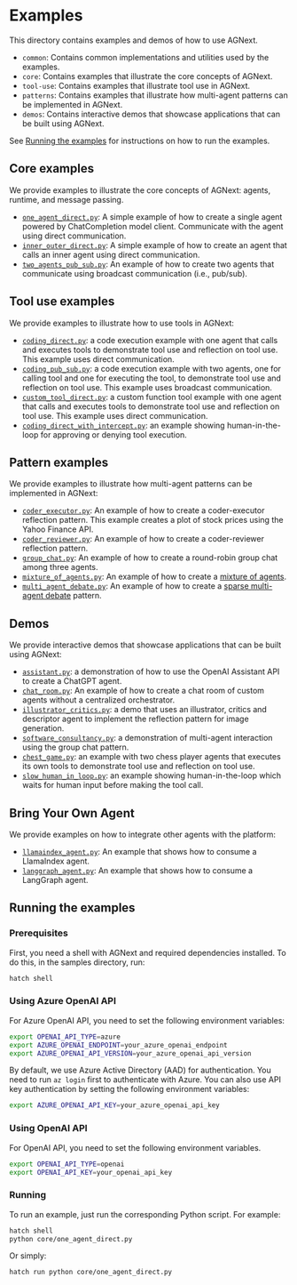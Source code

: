 # Examples

This directory contains examples and demos of how to use AGNext.

- `common`: Contains common implementations and utilities used by the examples.
- `core`: Contains examples that illustrate the core concepts of AGNext.
- `tool-use`: Contains examples that illustrate tool use in AGNext.
- `patterns`: Contains examples that illustrate how multi-agent patterns can be implemented in AGNext.
- `demos`: Contains interactive demos that showcase applications that can be built using AGNext.

See [Running the examples](#running-the-examples) for instructions on how to run the examples.

## Core examples

We provide examples to illustrate the core concepts of AGNext: agents, runtime, and message passing.

- [`one_agent_direct.py`](core/one_agent_direct.py): A simple example of how to create a single agent powered by ChatCompletion model client. Communicate with the agent using direct communication.
- [`inner_outer_direct.py`](core/inner_outer_direct.py): A simple example of how to create an agent that calls an inner agent using direct communication.
- [`two_agents_pub_sub.py`](core/two_agents_pub_sub.py): An example of how to create two agents that communicate using broadcast communication (i.e., pub/sub).

## Tool use examples

We provide examples to illustrate how to use tools in AGNext:

- [`coding_direct.py`](tool-use/coding_direct.py): a code execution example with one agent that calls and executes tools to demonstrate tool use and reflection on tool use. This example uses direct communication.
- [`coding_pub_sub.py`](tool-use/coding_pub_sub.py): a code execution example with two agents, one for calling tool and one for executing the tool, to demonstrate tool use and reflection on tool use. This example uses broadcast communication.
- [`custom_tool_direct.py`](tool-use/custom_tool_direct.py): a custom function tool example with one agent that calls and executes tools to demonstrate tool use and reflection on tool use. This example uses direct communication.
- [`coding_direct_with_intercept.py`](tool-use/coding_direct_with_intercept.py): an example showing human-in-the-loop for approving or denying tool execution.

## Pattern examples

We provide examples to illustrate how multi-agent patterns can be implemented in AGNext:

- [`coder_executor.py`](patterns/coder_executor.py): An example of how to create a coder-executor reflection pattern. This example creates a plot of stock prices using the Yahoo Finance API.
- [`coder_reviewer.py`](patterns/coder_reviewer.py): An example of how to create a coder-reviewer reflection pattern.
- [`group_chat.py`](patterns/group_chat.py): An example of how to create a round-robin group chat among three agents.
- [`mixture_of_agents.py`](patterns/mixture_of_agents.py): An example of how to create a [mixture of agents](https://github.com/togethercomputer/moa).
- [`multi_agent_debate.py`](patterns/multi_agent_debate.py): An example of how to create a [sparse multi-agent debate](https://arxiv.org/abs/2406.11776) pattern.

## Demos

We provide interactive demos that showcase applications that can be built using AGNext:

- [`assistant.py`](demos/assistant.py): a demonstration of how to use the OpenAI Assistant API to create
    a ChatGPT agent.
- [`chat_room.py`](demos/chat_room.py): An example of how to create a chat room of custom agents without
    a centralized orchestrator.
- [`illustrator_critics.py`](demos/illustrator_critics.py): a demo that uses an illustrator, critics and descriptor agent
    to implement the reflection pattern for image generation.
- [`software_consultancy.py`](demos/software_consultancy.py): a demonstration of multi-agent interaction using
    the group chat pattern.
- [`chest_game.py`](demos/chess_game.py): an example with two chess player agents that executes its own tools to demonstrate tool use and reflection on tool use.
- [`slow_human_in_loop.py`](demos/slow_human_in_loop.py): an example showing human-in-the-loop which waits for human input before making the tool call.

## Bring Your Own Agent

We provide examples on how to integrate other agents with the platform:

- [`llamaindex_agent.py`](byoa/llamaindex_agent.py): An example that shows how to consume a LlamaIndex agent.
- [`langgraph_agent.py`](byoa/langgraph_agent.py): An example that shows how to consume a LangGraph agent.

## Running the examples

### Prerequisites

First, you need a shell with AGNext and required dependencies installed.
To do this, in the samples directory, run:

```bash
hatch shell
```

### Using Azure OpenAI API

For Azure OpenAI API, you need to set the following environment variables:

```bash
export OPENAI_API_TYPE=azure
export AZURE_OPENAI_ENDPOINT=your_azure_openai_endpoint
export AZURE_OPENAI_API_VERSION=your_azure_openai_api_version
```

By default, we use Azure Active Directory (AAD) for authentication. 
You need to run `az login` first to authenticate with Azure.
You can also
use API key authentication by setting the following environment variables:

```bash
export AZURE_OPENAI_API_KEY=your_azure_openai_api_key
```

### Using OpenAI API

For OpenAI API, you need to set the following environment variables.

```bash
export OPENAI_API_TYPE=openai
export OPENAI_API_KEY=your_openai_api_key
```

### Running

To run an example, just run the corresponding Python script. For example:

```bash
hatch shell
python core/one_agent_direct.py
```

Or simply:

```bash
hatch run python core/one_agent_direct.py
```
